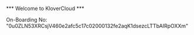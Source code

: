*** Welcome to KloverCloud ***

On-Boarding No: &#34;0u0ZLN53XRCsjV460e2afc5c17c02000132fe2aqK1dsezcLTTbAIRpOXXm&#34;
